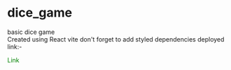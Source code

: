 # dice_game
basic dice game
<br>
Created using React vite don't forget to add styled dependencies
deployed link:-

<a href="https://t.ly/y1ACI" style="color: green;
  background-color: white;
  text-decoration: none;"> Link </a>
